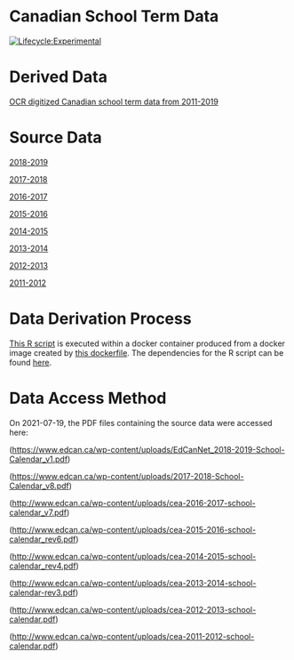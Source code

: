 Canadian School Term Data
=========================

[![Lifecycle:Experimental](https://img.shields.io/badge/Lifecycle-Experimental-339999)](<Redirect-URL>)

# Derived Data

[OCR digitized Canadian school term data from 2011-2019](https://raw.githubusercontent.com/davidearn/iidda/master/data/school-terms-canada/derived-data/ocr-extracts.csv)

# Source Data

[2018-2019](raw.githubusercontent.com/davidearn/iidda/master/data/school-terms-canada/source-data/EdCanNet_2018-2019-School-Calendar_v1.pdf)

[2017-2018](raw.githubusercontent.com/davidearn/iidda/master/data/school-terms-canada/source-data/2017-2018-School-Calendar_v8.pdf)

[2016-2017](raw.githubusercontent.com/davidearn/iidda/master/data/school-terms-canada/source-data/cea-2016-2017-school-calendar_v7.pdf)

[2015-2016](raw.githubusercontent.com/davidearn/iidda/master/data/school-terms-canada/source-data/cea-2015-2016-school-calendar_rev6.pdf)

[2014-2015](raw.githubusercontent.com/davidearn/iidda/master/data/school-terms-canada/source-data/cea-2014-2015-school-calendar_rev4.pdf)

[2013-2014](raw.githubusercontent.com/davidearn/iidda/master/data/school-terms-canada/source-data/cea-2013-2014-school-calendar-rev3.pdf)

[2012-2013](raw.githubusercontent.com/davidearn/iidda/master/data/school-terms-canada/source-data/cea-2012-2013-school-calendar.pdf)

[2011-2012](raw.githubusercontent.com/davidearn/iidda/master/data/school-terms-canada/source-data/cea-2011-2012-school-calendar.pdf)

# Data Derivation Process

[This R script](https://github.com/davidearn/iidda/data/school-terms-canada/conversion-scripts/school-term-ocr.R) is executed within a docker container produced from a docker image created by [this dockerfile](https://github.com/davidearn/iidda/data/school-terms-canada/dockerfile). The dependencies for the R script can be found [here](https://github.com/stevencarlislewalker/iidda-tools/tree/main/R/iidda/R).

# Data Access Method

On 2021-07-19, the PDF files containing the source data were accessed here:

(https://www.edcan.ca/wp-content/uploads/EdCanNet_2018-2019-School-Calendar_v1.pdf)

(https://www.edcan.ca/wp-content/uploads/2017-2018-School-Calendar_v8.pdf)

(http://www.edcan.ca/wp-content/uploads/cea-2016-2017-school-calendar_v7.pdf)

(http://www.edcan.ca/wp-content/uploads/cea-2015-2016-school-calendar_rev6.pdf)

(http://www.edcan.ca/wp-content/uploads/cea-2014-2015-school-calendar_rev4.pdf)

(http://www.edcan.ca/wp-content/uploads/cea-2013-2014-school-calendar-rev3.pdf)

(http://www.edcan.ca/wp-content/uploads/cea-2012-2013-school-calendar.pdf)

(http://www.edcan.ca/wp-content/uploads/cea-2011-2012-school-calendar.pdf)
